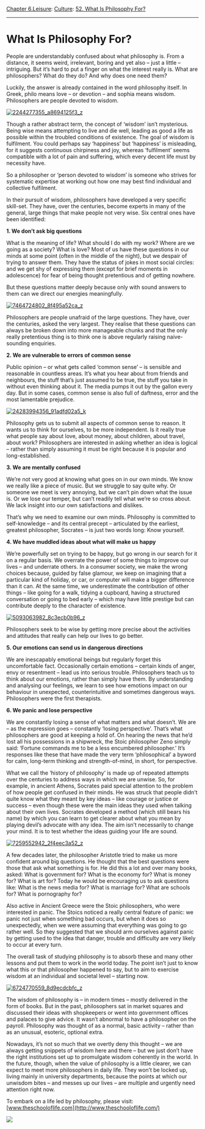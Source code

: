 [Chapter 6.Leisure](https://www.theschooloflife.com/thebookoflife/category/leisure/): [Culture](https://www.theschooloflife.com/thebookoflife/category/leisure/culture/): [52. What Is Philosophy For?](https://www.theschooloflife.com/thebookoflife/what-is-philosophy-and-whats-it-for/)

* * *

# What Is Philosophy For?

People are understandably confused about what philosophy is. From a distance, it seems weird, irrelevant, boring and yet also – just a little – intriguing. But it’s hard to put a finger on what the interest really is. What are philosophers? What do they do? And why does one need them?

Luckily, the answer is already contained in the word philosophy itself. In Greek, philo means love – or devotion – and sophia means wisdom. Philosophers are people devoted to wisdom.

[![2244277355_a8694125f3_z](https://www.theschooloflife.com/thebookoflife/wp-content/uploads/2014/11/2244277355_a8694125f3_z.jpg)](http://www.thebookoflife.org/wp-content/uploads/2014/11/2244277355_a8694125f3_z.jpg)

Though a rather abstract term, the concept of ‘wisdom’ isn’t mysterious. Being wise means attempting to live and die well, leading as good a life as possible within the troubled conditions of existence. The goal of wisdom is fulfilment. You could perhaps say ‘happiness’ but ‘happiness’ is misleading, for it suggests continuous chirpiness and joy, whereas ‘fulfilment’ seems compatible with a lot of pain and suffering, which every decent life must by necessity have.

So a philosopher or ‘person devoted to wisdom’ is someone who strives for systematic expertise at working out how one may best find individual and collective fulfilment.

In their pursuit of wisdom, philosophers have developed a very specific skill-set. They have, over the centuries, become experts in many of the general, large things that make people not very wise. Six central ones have been identified:

**1. We don’t ask big questions**

What is the meaning of life? What should I do with my work? Where are we going as a society? What is love? Most of us have these questions in our minds at some point (often in the middle of the night), but we despair of trying to answer them. They have the status of jokes in most social circles: and we get shy of expressing them (except for brief moments in adolescence) for fear of being thought pretentious and of getting nowhere.

But these questions matter deeply because only with sound answers to them can we direct our energies meaningfully.

[![7464724802_8f495a52ca_z](https://www.theschooloflife.com/thebookoflife/wp-content/uploads/2014/11/7464724802_8f495a52ca_z.jpg)](http://www.thebookoflife.org/wp-content/uploads/2014/11/7464724802_8f495a52ca_z.jpg)

Philosophers are people unafraid of the large questions. They have, over the centuries, asked the very largest. They realise that these questions can always be broken down into more manageable chunks and that the only really pretentious thing is to think one is above regularly raising naive-sounding enquiries.

**2. We are vulnerable to errors of common sense**

Public opinion – or what gets called ‘common sense’ – is sensible and reasonable in countless areas. It’s what you hear about from friends and neighbours, the stuff that’s just assumed to be true, the stuff you take in without even thinking about it. The media pumps it out by the gallon every day. But in some cases, common sense is also full of daftness, error and the most lamentable prejudice.

[![24283994356_91adfd02a5_k](https://www.theschooloflife.com/thebookoflife/wp-content/uploads/2014/12/24283994356_91adfd02a5_k.jpg)](http://www.thebookoflife.org/wp-content/uploads/2014/12/24283994356_91adfd02a5_k.jpg)

Philosophy gets us to submit all aspects of common sense to reason. It wants us to think for ourselves, to be more independent. Is it really true what people say about love, about money, about children, about travel, about work? Philosophers are interested in asking whether an idea is logical – rather than simply assuming it must be right because it is popular and long-established.

**3. We are mentally confused**

We’re not very good at knowing what goes on in our own minds. We know we really like a piece of music. But we struggle to say quite why. Or someone we meet is very annoying, but we can’t pin down what the issue is. Or we lose our temper, but can’t readily tell what we’re so cross about. We lack insight into our own satisfactions and dislikes.

That’s why we need to examine our own minds. Philosophy is committed to self-knowledge – and its central precept – articulated by the earliest, greatest philosopher, Socrates – is just two words long: Know yourself.

**4. We have muddled ideas about what will make us happy**

We’re powerfully set on trying to be happy, but go wrong in our search for it on a regular basis. We overrate the power of some things to improve our lives – and underrate others. In a consumer society, we make the wrong choices because, guided by false glamour, we keep on imagining that a particular kind of holiday, or car, or computer will make a bigger difference than it can. At the same time, we underestimate the contribution of other things – like going for a walk, tidying a cupboard, having a structured conversation or going to bed early – which may have little prestige but can contribute deeply to the character of existence.

[![5093063982_8c3ecb0b96_z](https://www.theschooloflife.com/thebookoflife/wp-content/uploads/2014/11/5093063982_8c3ecb0b96_z.jpg)](http://www.thebookoflife.org/wp-content/uploads/2014/11/5093063982_8c3ecb0b96_z.jpg)

Philosophers seek to be wise by getting more precise about the activities and attitudes that really can help our lives to go better.

**5. Our emotions can send us in dangerous directions**

We are inescapably emotional beings but regularly forget this uncomfortable fact. Occasionally certain emotions – certain kinds of anger, envy or resentment – lead us into serious trouble. Philosophers teach us to think about our emotions, rather than simply have them. By understanding and analysing our feelings, we learn to see how emotions impact on our behaviour in unexpected, counterintuitive and sometimes dangerous ways. Philosophers were the first therapists.

**6. We panic and lose perspective**

We are constantly losing a sense of what matters and what doesn’t. We are – as the expression goes – constantly ‘losing perspective’. That’s what philosophers are good at keeping a hold of. On hearing the news that he’d lost all his possessions in a shipwreck, the Stoic philosopher Zeno simply said: ‘Fortune commands me to be a less encumbered philosopher.’ It’s responses like these that have made the very term ‘philosophical’ a byword for calm, long-term thinking and strength-of-mind, in short, for perspective.

What we call the ‘history of philosophy‘ is made up of repeated attempts over the centuries to address ways in which we are unwise. So, for example, in ancient Athens, Socrates paid special attention to the problem of how people get confused in their minds. He was struck that people didn’t quite know what they meant by key ideas – like courage or justice or success – even though these were the main ideas they used when talking about their own lives. Socrates developed a method (which still bears his name) by which you can learn to get clearer about what you mean by playing devil’s advocate with any idea. The aim isn’t necessarily to change your mind. It is to test whether the ideas guiding your life are sound.

[![7259552942_2f4eec3a52_z](https://www.theschooloflife.com/thebookoflife/wp-content/uploads/2014/11/7259552942_2f4eec3a52_z.jpg)](http://www.thebookoflife.org/wp-content/uploads/2014/11/7259552942_2f4eec3a52_z.jpg)

A few decades later, the philosopher Aristotle tried to make us more confident around big questions. He thought that the best questions were those that ask what something is for. He did this a lot and over many books, asked: What is government for? What is the economy for? What is money for? What is art for? Today he would be encouraging us to ask questions like: What is the news media for? What is marriage for? What are schools for? What is pornography for?

Also active in Ancient Greece were the Stoic philosophers, who were interested in panic. The Stoics noticed a really central feature of panic: we panic not just when something bad occurs, but when it does so unexpectedly, when we were assuming that everything was going to go rather well. So they suggested that we should arm ourselves against panic by getting used to the idea that danger, trouble and difficulty are very likely to occur at every turn.

The overall task of studying philosophy is to absorb these and many other lessons and put them to work in the world today. The point isn’t just to know what this or that philosopher happened to say, but to aim to exercise wisdom at an individual and societal level – starting now.

[![6724770559_8d9ecdcbfc_z](https://www.theschooloflife.com/thebookoflife/wp-content/uploads/2014/11/6724770559_8d9ecdcbfc_z.jpg)](http://www.thebookoflife.org/wp-content/uploads/2014/11/6724770559_8d9ecdcbfc_z.jpg)

The wisdom of philosophy is – in modern times – mostly delivered in the form of books. But in the past, philosophers sat in market squares and discussed their ideas with shopkeepers or went into government offices and palaces to give advice. It wasn’t abnormal to have a philosopher on the payroll. Philosophy was thought of as a normal, basic activity – rather than as an unusual, esoteric, optional extra.

Nowadays, it’s not so much that we overtly deny this thought – we are always getting snippets of wisdom here and there – but we just don’t have the right institutions set up to promulgate wisdom coherently in the world. In the future, though, when the value of philosophy is a little clearer, we can expect to meet more philosophers in daily life. They won’t be locked up, living mainly in university departments, because the points at which our unwisdom bites – and messes up our lives – are multiple and urgently need attention right now.

To embark on a life led by philosophy, please visit: [www.theschooloflife.com](http://www.theschooloflife.com/)

[![](https://img.youtube.com/vi/mIYdx6lDDhg/0.jpg)](//www.youtube.com/embed/mIYdx6lDDhg? '')
